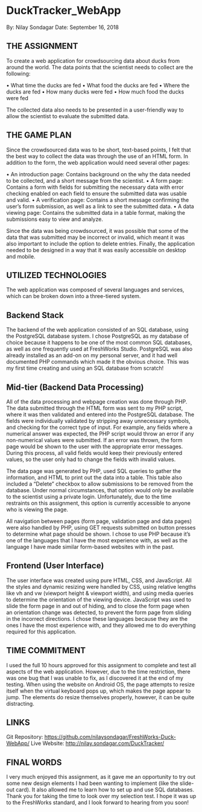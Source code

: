 # DuckTracker_WebApp

By: Nilay Sondagar
Date: September 16, 2018


THE ASSIGNMENT
---------------------------------------------
To create a web application for crowdsourcing data about ducks from around the world. The data points that the scientist needs to collect are the following:

•	What time the ducks are fed
•	What food the ducks are fed
•	Where the ducks are fed
•	How many ducks were fed
•	How much food the ducks were fed

The collected data also needs to be presented in a user-friendly way to allow the scientist to evaluate the submitted data. 

THE GAME PLAN
---------------------------------------------
Since the crowdsourced data was to be short, text-based points, I felt that the best way to collect the data was through the use of an HTML form. In addition to the form, the web application would need several other pages:

•	An introduction page: Contains background on the why the data needed to be collected, and a short message from the scientist.
•	A form page: Contains a form with fields for submitting the necessary data with error checking enabled on each field to ensure the submitted data was usable and valid.
•	A verification page: Contains a short message confirming the user’s form submission, as well as a link to see the submitted data.
•	A data viewing page: Contains the submitted data in a table format, making the submissions easy to view and analyze.

Since the data was being crowdsourced, it was possible that some of the data that was submitted may be incorrect or invalid, which meant it was also important to include the option to delete entries. Finally, the application needed to be designed in a way that it was easily accessible on desktop and mobile.

UTILIZED TECHNOLOGIES
---------------------------------------------
The web application was composed of several languages and services, which can be broken down into a three-tiered system. 

Backend Stack
---------------------------------------------
The backend of the web application consisted of an SQL database, using the PostgreSQL database system. I chose PostgreSQL as my database of choice because it happens to be one of the most common SQL databases, as well as one frequently used at FreshWorks Studio. PostgreSQL was also already installed as an add-on on my personal server, and it had well documented PHP commands which made it the obvious choice. This was my first time creating and using an SQL database from scratch! 

Mid-tier (Backend Data Processing) 
---------------------------------------------
All of the data processing and webpage creation was done through PHP. The data submitted through the HTML form was sent to my PHP script, where it was then validated and entered into the PostgreSQL database. The fields were individually validated by stripping away unnecessary symbols, and checking for the correct type of input. For example, any fields where a numerical answer was expected, the PHP script would throw an error if any non-numerical values were submitted. If an error was thrown, the form page would be shown to the user with the appropriate error messages. During this process, all valid fields would keep their previously entered values, so the user only had to change the fields with invalid values. 

The data page was generated by PHP, used SQL queries to gather the information, and HTML to print out the data into a table. This table also included a “Delete” checkbox to allow submissions to be removed from the database. Under normal circumstances, that option would only be available to the scientist using a private login. Unfortunately, due to the time restraints on this assignment, this option is currently accessible to anyone who is viewing the page.

All navigation between pages (form page, validation page and data pages) were also handled by PHP, using GET requests submitted on button presses to determine what page should be shown. I chose to use PHP because it’s one of the languages that I have the most experience with, as well as the language I have made similar form-based websites with in the past.

Frontend (User Interface) 
---------------------------------------------
The user interface was created using pure HTML, CSS, and JavaScript. All the styles and dynamic resizing were handled by CSS, using relative lengths like vh and vw (viewport height & viewport width), and using media queries to determine the orientation of the viewing device. JavaScript was used to slide the form page in and out of hiding, and to close the form page when an orientation change was detected, to prevent the form page from sliding in the incorrect directions. I chose these languages because they are the ones I have the most experience with, and they allowed me to do everything required for this application.

TIME COMMITMENT
---------------------------------------------
I used the full 10 hours approved for this assignment to complete and test all aspects of the web application. However, due to the time restriction, there was one bug that I was unable to fix, as I discovered it at the end of my testing. When using the website on Android OS, the page attempts to resize itself when the virtual keyboard pops up, which makes the page appear to jump. The elements do resize themselves properly, however, it can be quite distracting.


LINKS
---------------------------------------------
Git Repository: https://github.com/nilaysondagar/FreshWorks-Duck-WebApp/ 
Live Website: http://nilay.sondagar.com/DuckTracker/ 

FINAL WORDS
---------------------------------------------
I very much enjoyed this assignment, as it gave me an opportunity to try out some new design elements I had been wanting to implement (like the slide-out card). It also allowed me to learn how to set up and use SQL databases. Thank you for taking the time to look over my selection test. I hope it was up to the FreshWorks standard, and I look forward to hearing from you soon!
